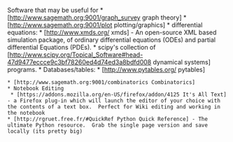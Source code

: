 Software that may be useful  for
    * [http://www.sagemath.org:9001/graph_survey graph theory]
    * [http://www.sagemath.org:9001/plot plotting/graphics]
    * differential equations:
      * [http://www.xmds.org/ xmds] - An open-source XML based simulation package, of ordinary differential equations (ODEs) and partial differential Equations (PDEs).
      * scipy's collection of [http://www.scipy.org/Topical_Software#head-47d9477eccce9c3bf78260ed4d74ed3a8bdfd008 dynamical systems] programs.
    * Databases/tables:
      * [http://www.pytables.org/ pytables]

    * [http://www.sagemath.org:9001/combinatorics Combinatorics]
    * Notebook Editing
     * [https://addons.mozilla.org/en-US/firefox/addon/4125 It's All Text] - a Firefox plug-in which will launch the editor of your choice with the contents of a text box.  Perfect for Wiki editing and working in the notebook
    * [http://rgruet.free.fr/#QuickRef Python Quick Reference] - The ultimate Python resource.  Grab the single page version and save locally (its pretty big)
